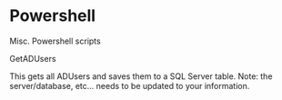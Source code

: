 # Powershell
Misc. Powershell scripts

GetADUsers

This gets all ADUsers and saves them to a SQL Server table.
Note: the server/database, etc... needs to be updated to your information.
